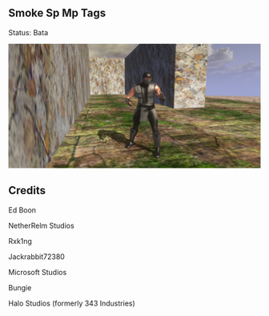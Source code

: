 ## Smoke Sp Mp Tags

Status: Bata 

![Screenshot](https://github.com/jackrabbit72380/Ho4kmmm/blob/master/common/H3EK/tags/rxk1ng/objects/characters/smoke/preview.jpg)

## Credits

Ed Boon

NetherRelm Studios

Rxk1ng

Jackrabbit72380

Microsoft Studios

Bungie

Halo Studios (formerly 343 Industries)
